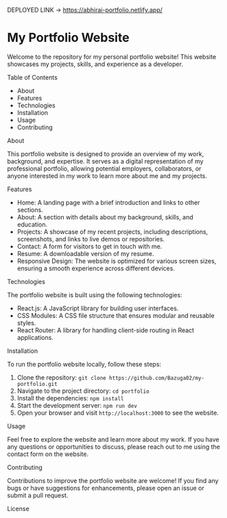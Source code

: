 DEPLOYED LINK -> https://abhirai-portfolio.netlify.app/

# My Portfolio Website

Welcome to the repository for my personal portfolio website! This website showcases my projects, skills, and experience as a developer.

Table of Contents

- About
- Features
- Technologies
- Installation
- Usage
- Contributing


About

This portfolio website is designed to provide an overview of my work, background, and expertise. It serves as a digital representation of my professional portfolio, allowing potential employers, collaborators, or anyone interested in my work to learn more about me and my projects.

Features

- Home: A landing page with a brief introduction and links to other sections.
- About: A section with details about my background, skills, and education.
- Projects: A showcase of my recent projects, including descriptions, screenshots, and links to live demos or repositories.
- Contact: A form for visitors to get in touch with me.
- Resume: A downloadable version of my resume.
- Responsive Design: The website is optimized for various screen sizes, ensuring a smooth experience across different devices.

Technologies

The portfolio website is built using the following technologies:

- React.js: A JavaScript library for building user interfaces.
- CSS Modules: A CSS file structure that ensures modular and reusable styles.
- React Router: A library for handling client-side routing in React applications.

Installation

To run the portfolio website locally, follow these steps:

1. Clone the repository: `git clone https://github.com/Bazuga02/my-portfolio.git`
2. Navigate to the project directory: `cd portfolio`
3. Install the dependencies: `npm install`
4. Start the development server: `npm run dev`
5. Open your browser and visit `http://localhost:3000` to see the website.

Usage

Feel free to explore the website and learn more about my work. If you have any questions or opportunities to discuss, please reach out to me using the contact form on the website.

Contributing

Contributions to improve the portfolio website are welcome! If you find any bugs or have suggestions for enhancements, please open an issue or submit a pull request.

License

